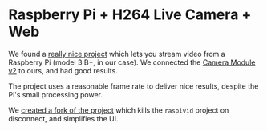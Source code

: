 # Raspberry Pi + H264 Live Camera + Web

We found a [really nice project](https://github.com/131/h264-live-player)
which lets you stream video from a Raspberry Pi (model 3 B+, in our case).
We connected the [Camera Module v2](https://www.raspberrypi.org/products/camera-module-v2/) to ours, and had good results.

The project uses a reasonable frame rate to deliver nice results, despite
the Pi's small processing power.

We [created a fork of the project](https://github.com/Terkwood/h264-live-player) which kills the `raspivid` project on disconnect, and simplifies the UI.
